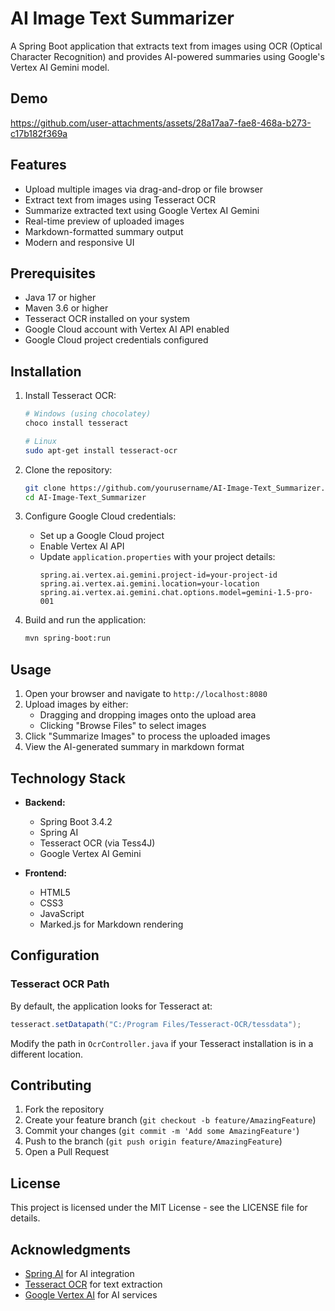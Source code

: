 # AI Image Text Summarizer

A Spring Boot application that extracts text from images using OCR (Optical Character Recognition) and provides AI-powered summaries using Google's Vertex AI Gemini model.

## Demo

https://github.com/user-attachments/assets/28a17aa7-fae8-468a-b273-c17b182f369a

## Features

- Upload multiple images via drag-and-drop or file browser
- Extract text from images using Tesseract OCR
- Summarize extracted text using Google Vertex AI Gemini
- Real-time preview of uploaded images
- Markdown-formatted summary output
- Modern and responsive UI

## Prerequisites

- Java 17 or higher
- Maven 3.6 or higher
- Tesseract OCR installed on your system
- Google Cloud account with Vertex AI API enabled
- Google Cloud project credentials configured

## Installation

1. Install Tesseract OCR:
   ```bash
   # Windows (using chocolatey)
   choco install tesseract

   # Linux
   sudo apt-get install tesseract-ocr
   ```

2. Clone the repository:
   ```bash
   git clone https://github.com/yourusername/AI-Image-Text_Summarizer.git
   cd AI-Image-Text_Summarizer
   ```

3. Configure Google Cloud credentials:
   - Set up a Google Cloud project
   - Enable Vertex AI API
   - Update `application.properties` with your project details:
     ```properties
     spring.ai.vertex.ai.gemini.project-id=your-project-id
     spring.ai.vertex.ai.gemini.location=your-location
     spring.ai.vertex.ai.gemini.chat.options.model=gemini-1.5-pro-001
     ```

4. Build and run the application:
   ```bash
   mvn spring-boot:run
   ```

## Usage

1. Open your browser and navigate to `http://localhost:8080`
2. Upload images by either:
   - Dragging and dropping images onto the upload area
   - Clicking "Browse Files" to select images
3. Click "Summarize Images" to process the uploaded images
4. View the AI-generated summary in markdown format

## Technology Stack

- **Backend:**
  - Spring Boot 3.4.2
  - Spring AI
  - Tesseract OCR (via Tess4J)
  - Google Vertex AI Gemini

- **Frontend:**
  - HTML5
  - CSS3
  - JavaScript
  - Marked.js for Markdown rendering

## Configuration

### Tesseract OCR Path
By default, the application looks for Tesseract at:
```java
tesseract.setDatapath("C:/Program Files/Tesseract-OCR/tessdata");
```

Modify the path in `OcrController.java` if your Tesseract installation is in a different location.

## Contributing

1. Fork the repository
2. Create your feature branch (`git checkout -b feature/AmazingFeature`)
3. Commit your changes (`git commit -m 'Add some AmazingFeature'`)
4. Push to the branch (`git push origin feature/AmazingFeature`)
5. Open a Pull Request

## License

This project is licensed under the MIT License - see the LICENSE file for details.

## Acknowledgments

- [Spring AI](https://docs.spring.io/spring-ai/reference/index.html) for AI integration
- [Tesseract OCR](https://github.com/tesseract-ocr/tesseract) for text extraction
- [Google Vertex AI](https://cloud.google.com/vertex-ai) for AI services
